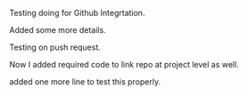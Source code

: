 Testing doing for Github Integrtation.

Added some more details.

Testing on push request.

Now I added required code to link repo at project level as well.


added one more line to test this properly.
